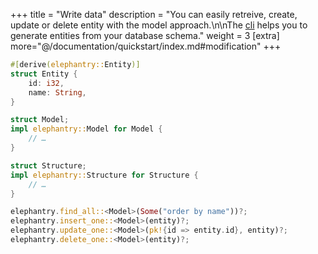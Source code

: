 +++
title = "Write data"
description = "You can easily retreive, create, update or delete entity with the model approach.\n\nThe [cli](https://crates.io/crates/elephantry-cli) helps you to generate entities from your database schema."
weight = 3
[extra]
more="@/documentation/quickstart/index.md#modification"
+++

```rust
#[derive(elephantry::Entity)]
struct Entity {
    id: i32,
    name: String,
}

struct Model;
impl elephantry::Model for Model {
    // …
}

struct Structure;
impl elephantry::Structure for Structure {
    // …
}

elephantry.find_all::<Model>(Some("order by name"))?;
elephantry.insert_one::<Model>(entity)?;
elephantry.update_one::<Model>(pk!{id => entity.id}, entity)?;
elephantry.delete_one::<Model>(entity)?;
```
